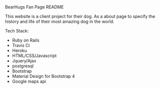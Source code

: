 BearHugs Fan Page README

This website is a client project for their dog. As a about page to specify the history and life of their most amazing dog in 
the world.

Tech Stack:

- Ruby on Rails 
- Travis Ci 
- Heroku
- HTML/CSS/Javascript
- Jquery/Ajax
- postgresql
- Bootstrap
- Material Design for Bootstrap 4
- Google maps api

